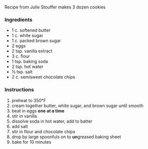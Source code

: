 Recipe from Julie Stouffer
makes 3 dozen cookies

### Ingredients
- 1 c. softened butter
- 1 c. white sugar 
- 1 c. packed brown sugar
- 2 eggs
- 2 tsp. vanilla extract
- 3 c. flour 
- 1 tsp. baking soda
- 2 tsp. hot water
- ½ tsp. salt
- 2 c. semisweet chocolate chips

### Instructions
1. preheat to 350°F
1. cream together butter, white sugar, and brown sugar until smooth
1. beat in eggs **one at a time**
1. stir in vanilla 
1. dissolve soda in hot water, add to batter 
1. add salt
1. stir in flour and chocolate chips
1. drop by large spoonfuls on to **un**greased baking sheet
1. bake for 10 minutes
